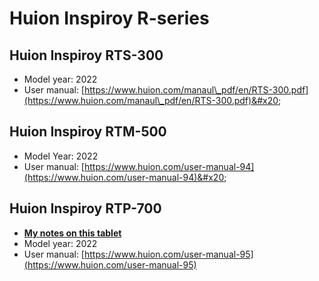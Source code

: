 # Huion Inspiroy R-series

## Huion Inspiroy RTS-300

* Model year: 2022
* User manual: [https://www.huion.com/manaul\_pdf/en/RTS-300.pdf](https://www.huion.com/manaul\_pdf/en/RTS-300.pdf)&#x20;

## Huion Inspiroy RTM-500

* Model Year: 2022
* User manual: [https://www.huion.com/user-manual-94](https://www.huion.com/user-manual-94)&#x20;

## Huion Inspiroy RTP-700

* [**My notes on this tablet**](7p-notes-huion-inspiroy-rtp-700.md)
* Model year: 2022
* User manual: [https://www.huion.com/user-manual-95](https://www.huion.com/user-manual-95)
